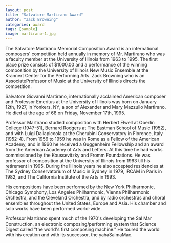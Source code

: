 ```yaml
---
layout: post
title: "Salvatore Martirano Award"
author: "Zack Browning"
categories: award
tags: [sample]
image: martirano-1.jpg
---
```


The Salvatore Martirano Memorial Composition Award is an international composers' competition held annually in memory of Mr. Martirano who was a faculty member at the University of Illinois from 1963 to 1995. The first place prize  consists of $1000.00 and a performance of the winning composition by the University of Illinois New Music Ensemble  at the Krannert Center for the Performing Arts. Zack Browning who is an AssociateProfessor of Music at the University of Illinois directs the competition.

 

Salvatore Giovanni Martirano, internationally acclaimed American composer and Professor Emeritus at the University of Illinois was born on January 12th, 1927, in Yonkers, NY, a son of Alexander and Mary Mazzullo Martirano. He died at the age of 68 on Friday, November 17th, 1995.


Professor Martirano studied composition with Herbert Elwell at Oberlin College (1947-51), Bernard Rodgers at The Eastman School of Music (1952), and with Luigi Dallapiccola at the Cherubini Conservatory in Florence, Italy (1952-4). From 1956 to 1959 he was in Rome as a Fellow of the American Academy, and in 1960 he received a Guggenheim Fellowship and an award from the American Academy of Arts and Letters. At this time he had works commissioned by the Koussevitzky and Fromm Foundations. He was professor of composition at the University of Illinois from 1963 till his retirement in 1995. During the Illinois years he also accepted residencies at The Sydney Conservatorium of Music in Sydney in 1979, IRCAM in Paris in 1982, and The California Institute of the Arts in 1993.


His compositions have been performed by the New York Philharmonic, Chicago Symphony, Los Angeles Philharmonic, Vienna Philharmonic Orchestra, and the Cleveland Orchestra, and by radio orchestras and choral ensembles throughout the United States, Europe and Asia. His chamber and solo works have been performed world-wide.


Professor Martirano spent much of the 1970's developing the Sal Mar Construction, an electronic composing/performing system that Science Digest called "the world's first composing machine." He toured the world with his creation and with its successor, the yahaSalmaMac.

 